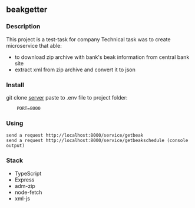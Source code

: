## beakgetter

### Description

This project is a test-task for company
Technical task was to create microservice that able:

-   to download zip archive with bank's beak information from central bank site
-   extract xml from zip archive and convert it to json

### Install

git clone [server](https://github.com/dmtrack/beakgetter_server)
paste to .env file to project folder:

```
    PORT=8000

```

### Using

```
send a request http://localhost:8000/service/getbeak
send a request http://localhost:8000/service/getbeakschedule (console output)
```

### Stack

-   TypeScript
-   Express
-   adm-zip
-   node-fetch
-   xml-js
